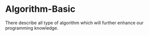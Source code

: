# Algorithm-Basic
There describe all type of algorithm which will further enhance our programming knowledge. 
